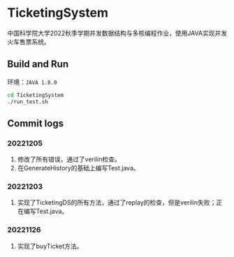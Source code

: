 # TicketingSystem
中国科学院大学2022秋季学期并发数据结构与多核编程作业，使用JAVA实现并发火车售票系统。

## Build and Run
环境：```JAVA 1.8.0```
```bash
cd TicketingSystem
./run_test.sh
```

## Commit logs

### 20221205
1. 修改了所有错误，通过了verilin检查。
2. 在GenerateHistory的基础上编写Test.java。

### 20221203
1. 实现了TicketingDS的所有方法，通过了replay的检查，但是verilin失败；正在编写Test.java。

### 20221126
1. 实现了buyTicket方法。
